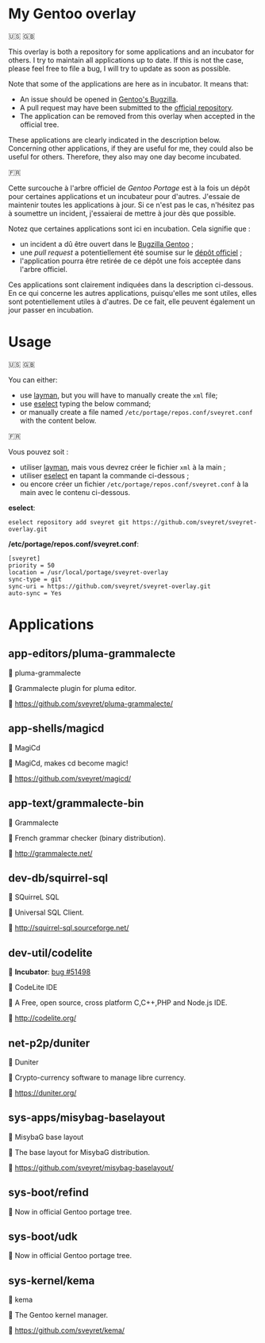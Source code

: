 # My Gentoo overlay

:us: :gb:

This overlay is both a repository for some applications and an incubator for others. I try to maintain all applications up to date. If this is not the case, please feel free to file a bug, I will try to update as soon as possible.

Note that some of the applications are here as in incubator. It means that:

* An issue should be opened in [Gentoo's Bugzilla](https://bugs.gentoo.org/).
* A pull request may have been submitted to the [official repository](https://github.com/gentoo/gentoo).
* The application can be removed from this overlay when accepted in the official tree.

These applications are clearly indicated in the description below. Concerning other applications, if they are useful for me, they could also be useful for others. Therefore, they also may one day become incubated.

:fr:

Cette surcouche à l'arbre officiel de _Gentoo Portage_ est à la fois un dépôt pour certaines applications et un incubateur pour d'autres. J'essaie de maintenir toutes les applications à jour. Si ce n'est pas le cas, n'hésitez pas à soumettre un incident, j'essaierai de mettre à jour dès que possible.

Notez que certaines applications sont ici en incubation. Cela signifie que :

* un incident a dû être ouvert dans le [Bugzilla Gentoo](https://bugs.gentoo.org/) ;
* une _pull request_ a potentiellement été soumise sur le [dépôt officiel](https://github.com/gentoo/gentoo) ;
* l'application pourra être retirée de ce dépôt une fois acceptée dans l'arbre officiel.

Ces applications sont clairement indiquées dans la description ci-dessous. En ce qui concerne les autres applications, puisqu'elles me sont utiles, elles sont potentiellement utiles à d'autres. De ce fait, elle peuvent également un jour passer en incubation.

# Usage

:us: :gb:

You can either:

* use [layman](https://wiki.gentoo.org/wiki/Layman#Missing_repository.xml_file), but you will have to manually create the `xml` file;
* use [eselect](https://wiki.gentoo.org/wiki/Eselect/Repository) typing the below command;
* or manually create a file named `/etc/portage/repos.conf/sveyret.conf` with the content below.

:fr:

Vous pouvez soit :

* utiliser [layman](https://wiki.gentoo.org/wiki/Layman#Missing_repository.xml_file), mais vous devrez créer le fichier `xml` à la main ;
* utiliser [eselect](https://wiki.gentoo.org/wiki/Eselect/Repository) en tapant la commande ci-dessous ;
* ou encore créer un fichier `/etc/portage/repos.conf/sveyret.conf` à la main avec le contenu ci-dessous.

**eselect**:

    eselect repository add sveyret git https://github.com/sveyret/sveyret-overlay.git

**/etc/portage/repos.conf/sveyret.conf**:

    [sveyret]
    priority = 50
    location = /usr/local/portage/sveyret-overlay
    sync-type = git
    sync-uri = https://github.com/sveyret/sveyret-overlay.git
    auto-sync = Yes

# Applications

## app-editors/pluma-grammalecte

:ticket: pluma-grammalecte

:speech_balloon: Grammalecte plugin for pluma editor.

:link: https://github.com/sveyret/pluma-grammalecte/

## app-shells/magicd

:ticket: MagiCd

:speech_balloon: MagiCd, makes cd become magic!

:link: https://github.com/sveyret/magicd/

## app-text/grammalecte-bin

:ticket: Grammalecte

:speech_balloon: French grammar checker (binary distribution).

:link: http://grammalecte.net/

## dev-db/squirrel-sql

:ticket: SQuirreL SQL

:speech_balloon: Universal SQL Client.

:link: http://squirrel-sql.sourceforge.net/

## dev-util/codelite

:construction_worker: **Incubator**: [bug #51498](https://bugs.gentoo.org/show_bug.cgi?id=551498)

:ticket: CodeLite IDE

:speech_balloon: A Free, open source, cross platform C,C++,PHP and Node.js IDE.

:link: http://codelite.org/

## net-p2p/duniter

:ticket: Duniter

:speech_balloon: Crypto-currency software to manage libre currency.

:link: https://duniter.org/

## sys-apps/misybag-baselayout

:ticket: MisybaG base layout

:speech_balloon: The base layout for MisybaG distribution.

:link: https://github.com/sveyret/misybag-baselayout/

## sys-boot/refind

:feet: Now in official Gentoo portage tree.

## sys-boot/udk

:feet: Now in official Gentoo portage tree.

## sys-kernel/kema

:ticket: kema

:speech_balloon: The Gentoo kernel manager.

:link: https://github.com/sveyret/kema/

